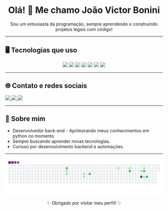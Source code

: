 <h1 align="center">Olá! 👋 Me chamo João Victor Bonini</h1>

<p align="center">Sou um entusiasta da programação, sempre aprendendo e construindo projetos legais com código!</p>

---

## 🖥️ Tecnologias que uso

<p align="center">
  <!-- JavaScript -->
<img src="https://cdn.jsdelivr.net/gh/devicons/devicon/icons/python/python-original.svg" width="50px" />
  <!-- Java -->
  <img src="https://cdn.jsdelivr.net/gh/devicons/devicon/icons/java/java-original.svg" width="50px" />
  <!-- HTML -->
  <img src="https://cdn.jsdelivr.net/gh/devicons/devicon/icons/html5/html5-original.svg" width="50px" />
  <!-- CSS -->
  <img src="https://cdn.jsdelivr.net/gh/devicons/devicon/icons/css3/css3-original.svg" width="50px" />
  
  <img src="https://cdn.jsdelivr.net/gh/devicons/devicon/icons/javascript/javascript-original.svg" width="50px" />

  <!-- Node.js -->
<img src="https://cdn.jsdelivr.net/gh/devicons/devicon/icons/nodejs/nodejs-original.svg" width="50px" />

<!-- SQL (MySQL, como exemplo) -->
<img src="https://cdn.jsdelivr.net/gh/devicons/devicon/icons/mysql/mysql-original.svg" width="50px" />

</p>

---

## 🌐 Contato e redes sociais

  <a href="https://www.instagram.com/_boniini/" target="_blank">
    <img src="https://img.shields.io/badge/Instagram-purple?style=for-the-badge&logo=instagram&logoColor=white" />
  </a>
  <a href=www.linkedin.com/in/joão-victor-bonini-dev target="_blank">
    <img src="https://img.shields.io/badge/LinkedIn-blue?style=for-the-badge&logo=linkedin&logoColor=white" />
  </a>
  <a href="mailto:joaoboninis5@gmail.com">
    <img src="https://img.shields.io/badge/Gmail-red?style=for-the-badge&logo=gmail&logoColor=white" />
  </a>
</p>

---

## 📌 Sobre mim

-  Desenvolvedor back-end - Aprimorando meus conhecimentos em python no momento
-  Sempre buscando aprender novas tecnologias.
-  Curioso por desenvolvimento backend e automações.


---

![snake gif](https://github.com/joaoBJM/joaoBJM/blob/output/dist/github-contribution-grid-snake.gif)
<p align="center">✨ Obrigado por visitar meu perfil! ✨</p>





